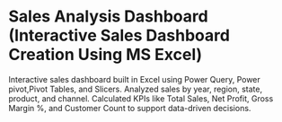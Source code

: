 # Sales Analysis Dashboard (Interactive Sales Dashboard Creation Using MS Excel)
 Interactive sales dashboard built in Excel using Power Query, Power pivot,Pivot Tables, and Slicers. Analyzed sales by year, region, state, product, and channel. Calculated KPIs like Total Sales, Net Profit, Gross Margin %, and Customer Count to support data-driven decisions.
